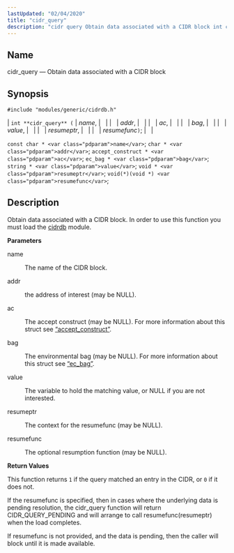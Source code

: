 ```yaml
---
lastUpdated: "02/04/2020"
title: "cidr_query"
description: "cidr query Obtain data associated with a CIDR block int cidr query name addr ac bag value resumeptr resumefunc const char name char addr accept construct ac ec bag bag string value void resumeptr void void resumefunc Obtain data associated with a CIDR block In order to use this function..."
---
```


<a name="apis.cidr_query"></a> 
## Name

cidr_query — Obtain data associated with a CIDR block

## Synopsis

`#include "modules/generic/cidrdb.h"`

| `int **cidr_query** (` | <var class="pdparam">name</var>, |   |
|   | <var class="pdparam">addr</var>, |   |
|   | <var class="pdparam">ac</var>, |   |
|   | <var class="pdparam">bag</var>, |   |
|   | <var class="pdparam">value</var>, |   |
|   | <var class="pdparam">resumeptr</var>, |   |
|   | <var class="pdparam">resumefunc</var>`)`; |   |

`const char * <var class="pdparam">name</var>`;
`char * <var class="pdparam">addr</var>`;
`accept_construct * <var class="pdparam">ac</var>`;
`ec_bag * <var class="pdparam">bag</var>`;
`string * <var class="pdparam">value</var>`;
`void * <var class="pdparam">resumeptr</var>`;
`void(*)(void *) <var class="pdparam">resumefunc</var>`;<a name="idp48255104"></a> 
## Description

Obtain data associated with a CIDR block. In order to use this function you must load the [cidrdb](/momentum/3/3-reference/3-reference-modules-cidrdb) module.

**<a name="idp48257152"></a> Parameters**

<dl class="variablelist">

<dt>name</dt>

<dd>

The name of the CIDR block.

</dd>

<dt>addr</dt>

<dd>

the address of interest (may be NULL).

</dd>

<dt>ac</dt>

<dd>

The accept construct (may be NULL). For more information about this struct see [“accept_construct”](/momentum/3/3-api/structs-accept-construct).

</dd>

<dt>bag</dt>

<dd>

The environmental bag (may be NULL). For more information about this struct see [“ec_bag”](/momentum/3/3-api/structs-ec-bag).

</dd>

<dt>value</dt>

<dd>

The variable to hold the matching value, or NULL if you are not interested.

</dd>

<dt>resumeptr</dt>

<dd>

The context for the resumefunc (may be NULL).

</dd>

<dt>resumefunc</dt>

<dd>

The optional resumption function (may be NULL).

</dd>

</dl>

**<a name="idp48272272"></a> Return Values**

This function returns `1` if the query matched an entry in the CIDR, or `0` if it does not.

If the resumefunc is specified, then in cases where the underlying data is pending resolution, the cidr_query function will return CIDR_QUERY_PENDING and will arrange to call resumefunc(resumeptr) when the load completes.

If resumefunc is not provided, and the data is pending, then the caller will block until it is made available.